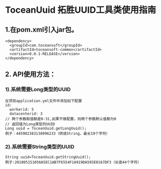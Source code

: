# ToceanUuid 拓胜UUID工具类使用指南
## 1.在pom.xml引入jar包。
    <dependency>
      <groupId>com.toceansoft</groupId>
      <artifactId>toceansoft-common</artifactId>
      <version>0.0.1-RELEASE</version>
    </dependency>

## 2. API使用方法：
### 1).系统需要Long类型的UUID
    在项目application.yml文件中添加如下配置
    id: 
      workerid: 5
      datacenterid: 3
    // 两个参数取值都是0-31,如果不做配置，则两个参数默认值都为0
    // 返回值为Long类型的UUID
    Long uuid = ToceanUuid.getLongUuid();
    例子：445902383138996233（转成String，最长19个字符）
### 2).系统需要String类型的UUID
    String uuid=ToceanUuid.getStringUuid();
    例子:201805151056A5EC1AB7F6554F1A919DA595E0167DF3（长度44个字符）